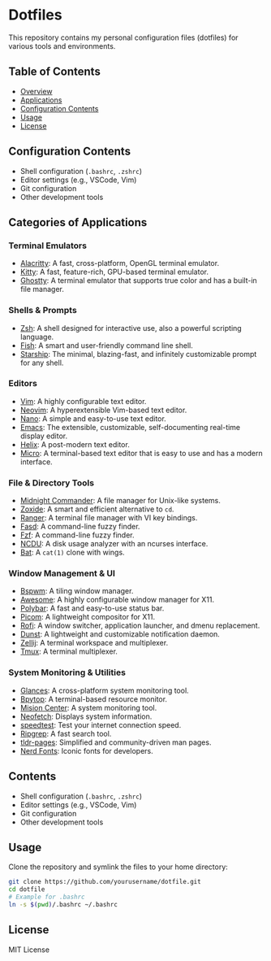 # Dotfiles

This repository contains my personal configuration files (dotfiles) for various tools and environments.

## Table of Contents

- [Overview](#dotfiles)
- [Applications](#applications)
- [Configuration Contents](#configuration-contents)
- [Usage](#usage)
- [License](#license)

## Configuration Contents

- Shell configuration (`.bashrc`, `.zshrc`)
- Editor settings (e.g., VSCode, Vim)
- Git configuration
- Other development tools

## Categories of Applications

### Terminal Emulators
- [Alacritty](https://alacritty.org/): A fast, cross-platform, OpenGL terminal emulator.
- [Kitty](https://sw.kovidgoyal.net/kitty/): A fast, feature-rich, GPU-based terminal emulator.
- [Ghostty](https://github.com/ghostty/ghostty): A terminal emulator that supports true color and has a built-in file manager.

### Shells & Prompts
- [Zsh](https://www.zsh.org/): A shell designed for interactive use, also a powerful scripting language.
- [Fish](https://fishshell.com/): A smart and user-friendly command line shell.
- [Starship](https://starship.rs/): The minimal, blazing-fast, and infinitely customizable prompt for any shell.

### Editors
- [Vim](https://www.vim.org/): A highly configurable text editor.
- [Neovim](https://neovim.io/): A hyperextensible Vim-based text editor.
- [Nano](https://www.nano-editor.org/): A simple and easy-to-use text editor.
- [Emacs](https://www.gnu.org/software/emacs/): The extensible, customizable, self-documenting real-time display editor.
- [Helix](https://helix-editor.com/): A post-modern text editor.
- [Micro](https://micro-editor.github.io/): A terminal-based text editor that is easy to use and has a modern interface.

### File & Directory Tools
- [Midnight Commander](https://midnight-commander.org/): A file manager for Unix-like systems.
- [Zoxide](https://github.com/ajeetdsouza/zoxide): A smart and efficient alternative to `cd`.
- [Ranger](https://ranger.github.io/): A terminal file manager with VI key bindings.
- [Fasd](https://github.com/junegunn/fasd): A command-line fuzzy finder.
- [Fzf](https://github.com/junegunn/fzf): A command-line fuzzy finder.
- [NCDU](https://dev.yorhel.nl/ncdu): A disk usage analyzer with an ncurses interface.
- [Bat](https://github.com/sharkdp/bat): A `cat(1)` clone with wings.

### Window Management & UI
- [Bspwm](https://github.com/bspwm/bspwm): A tiling window manager.
- [Awesome](https://awesomewm.org/): A highly configurable window manager for X11.
- [Polybar](https://github.com/polybar/polybar): A fast and easy-to-use status bar.
- [Picom](https://github.com/yaylitzis/picom): A lightweight compositor for X11.
- [Rofi](https://github.com/davatorium/rofi): A window switcher, application launcher, and dmenu replacement.
- [Dunst](https://github.com/dunst-project/dunst): A lightweight and customizable notification daemon.
- [Zellij](https://zellij.dev/): A terminal workspace and multiplexer.
- [Tmux](https://github.com/tmux/tmux): A terminal multiplexer.

### System Monitoring & Utilities
- [Glances](https://nicolargo.github.io/glances/): A cross-platform system monitoring tool.
- [Bpytop](https://github.com/ArtyomTrityak/bpytop): A terminal-based resource monitor.
- [Mision Center](https://missioncenter.io/): A system monitoring tool.
- [Neofetch](https://github.com/dylanaraps/neofetch): Displays system information.
- [speedtest](https://www.speedtest.net/): Test your internet connection speed.
- [Ripgrep](https://github.com/BurntSushi/ripgrep): A fast search tool.
- [tldr-pages](https://github.com/tldr-pages/tldr): Simplified and community-driven man pages.
- [Nerd Fonts](https://github.com/ryanoasis/nerd-fonts): Iconic fonts for developers.

## Contents

- Shell configuration (`.bashrc`, `.zshrc`)
- Editor settings (e.g., VSCode, Vim)
- Git configuration
- Other development tools

## Usage

Clone the repository and symlink the files to your home directory:

```sh
git clone https://github.com/yourusername/dotfile.git
cd dotfile
# Example for .bashrc
ln -s $(pwd)/.bashrc ~/.bashrc
```

## License

MIT License
